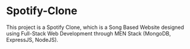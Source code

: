 # Spotify-Clone
This project is a Spotify Clone, which is a Song Based Website designed using Full-Stack Web Development through MEN Stack (MongoDB, ExpressJS, NodeJS).
